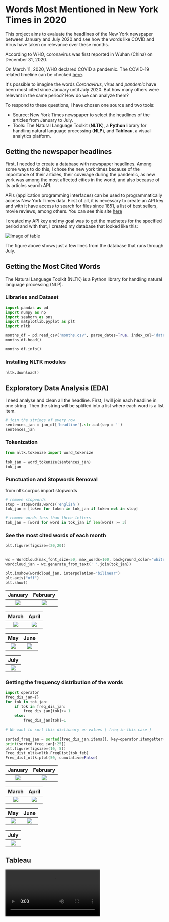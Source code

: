 # Words Most Mentioned in New York Times in 2020


This project aims to evaluate the headlines of the New York newspaper between January and July 2020 and see how the words like COVID and Virus have taken on relevance over these months. 

According to WHO, coronavirus was first reported in Wuhan (China) on December 31, 2020.

On March 11, 2020, WHO declared COVID a pandemic. The COVID-19 related timeline can be checked [here](https://www.who.int/news-room/detail/29-06-2020-covidtimeline).

It's possible to imagine the words _Coronavirus_, _virus_ and _pandemic_ have been most cited since January until July 2020. But how many others were relevant in the same period?  How do we can analyze them?

To respond to these questions, I have chosen one source and two tools:

- Source: New York Times newspaper to select the headlines of the articles from January to July.
- Tools: The Natural Language Toolkit (**NLTK**), a **Python** library for handling natural language processing (**NLP**), and **Tableau**, a visual analytics platform.



## Getting the newspaper headlines 

First, I needed to create a database with newspaper headlines. Among some ways to do this, I chose the new york times because of the importance of their articles, their coverage during the pandemic, as new york was among the most affected cities in the world, and also because of its articles search API.

APIs (application programming interfaces) can be used to programmatically access New York Times data. First of all, it is necessary to create an API key and with it have access to search for files since 1851, a list of best sellers, movie reviews, among others. You can see this site [here](https://developer.nytimes.com)

I created my API key and my goal was to get the machetes for the specified period and with that, I created my database that looked like this:

![Image of table](https://github.com/ssilvacris/coffee-and-code/blob/master/headline-articles.png)

The figure above shows just a few lines from the database that runs through July.


## Getting the Most Cited Words

The Natural Language Toolkit (NLTK) is a Python library for handling natural language processing (NLP).

### Libraries and Dataset
```python
import pandas as pd
import numpy as np
import seaborn as sns
import matplotlib.pyplot as plt
import nltk
```


```python
months_df = pd.read_csv('months.csv', parse_dates=True, index_col='date')
months_df.head()
```

```python
months_df.info()
```

### Installing NLTK modules
```python
nltk.download()
```

## Exploratory Data Analysis (EDA)

I need analyse and clean all the headline.
First, I will join each headline in one string.
Then the string will be  splitted into a list where each word is a list item.

```python
# join the strings of every row
sentences_jan = jan_df['headline'].str.cat(sep = '')
sentences_jan
```

### Tokenization

```python
from nltk.tokenize import word_tokenize

tok_jan = word_tokenize(sentences_jan)
tok_jan
```

### Punctuation and Stopwords Removal

from nltk.corpus import stopwords


```python
# remove stopwords
stop = stopwords.words('english')
tok_jan = [token for token in tok_jan if token not in stop]

# remove words less than three letters
tok_jan = [word for word in tok_jan if len(word) >= 3]
```

### See the most cited words of each month

```python
plt.figure(figsize=(20,20))


wc = WordCloud(max_font_size=50, max_words=100, background_color="white")
wordcloud_jan = wc.generate_from_text(' '.join(tok_jan))

plt.imshow(wordcloud_jan, interpolation="bilinear")
plt.axis("off")
plt.show()
```


January                    |  February                 
:-------------------------:|:-------------------------:
![](https://github.com/ssilvacris/coffee-and-code/blob/master/wordcloud_jan.png)  |  ![](https://github.com/ssilvacris/coffee-and-code/blob/master/wordcloud_feb.png)|


March                      |  April 
:-------------------------:|:-------------------------:
![](https://github.com/ssilvacris/coffee-and-code/blob/master/wordcloud_mar.png)  |  ![](https://github.com/ssilvacris/coffee-and-code/blob/master/wordcloud_apr.png)


May                        |  June 
:-------------------------:|:-------------------------:
![](https://github.com/ssilvacris/coffee-and-code/blob/master/wordcloud_may.png)  |  ![](https://github.com/ssilvacris/coffee-and-code/blob/master/wordcloud_jun.png)

July                       |   
:-------------------------:|
![](https://github.com/ssilvacris/coffee-and-code/blob/master/wordcloud_jul.png)  |  


### Getting the frequency distribution of the words

```python
import operator
freq_dis_jan={}
for tok in tok_jan:
    if tok in freq_dis_jan:
        freq_dis_jan[tok]+= 1
    else:
        freq_dis_jan[tok]=1
        
# We want to sort this dictionary on values ( freq in this case )

sorted_freq_jan = sorted(freq_dis_jan.items(), key=operator.itemgetter(1), reverse=True)
print(sorted_freq_jan[:25])
plt.figure(figsize=(10, 5))
Freq_dist_nltk=nltk.FreqDist(tok_feb)
Freq_dist_nltk.plot(50, cumulative=False)
```

January                    |  February                 
:-------------------------:|:-------------------------:
![](https://github.com/ssilvacris/coffee-and-code/blob/master/freq_jan.png)  |  ![](https://github.com/ssilvacris/coffee-and-code/blob/master/freq_feb.png)|


March                      |  April 
:-------------------------:|:-------------------------:
![](https://github.com/ssilvacris/coffee-and-code/blob/master/freq-mar.png)  |  ![](https://github.com/ssilvacris/coffee-and-code/blob/master/freq_apr.png)|


May                        |  June 
:-------------------------:|:-------------------------:
![](https://github.com/ssilvacris/coffee-and-code/blob/master/freq_may.png)  |  ![](https://github.com/ssilvacris/coffee-and-code/blob/master/freq_jun.png)|

July                       |   
:-------------------------:|
![](https://github.com/ssilvacris/coffee-and-code/blob/master/freq_jul.png)  | 



## Tableau

![Video of animated chart](https://github.com/ssilvacris/coffee-and-code/blob/master/Ranking_words.mov)

